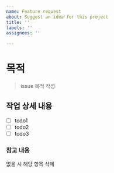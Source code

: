 ```yaml
---
name: Feature request
about: Suggest an idea for this project
title: ''
labels: ''
assignees: ''

---
```


# 목적
> issue 목적 작성

## 작업 상세 내용
- [ ] todo1
- [ ] todo2
- [ ] todo3

### 참고 내용
없을 시 해당 항목 삭제
